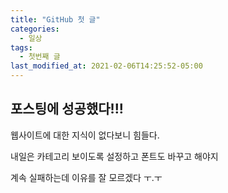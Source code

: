```yaml
---
title: "GitHub 첫 글"
categories:
  - 일상
tags:
  - 첫번째 글
last_modified_at: 2021-02-06T14:25:52-05:00
---
```

## 포스팅에 성공했다!!!

웹사이트에 대한 지식이 없다보니 힘들다.


내일은 카테고리 보이도록 설정하고 폰트도 바꾸고 해야지


계속 실패하는데 이유를 잘 모르겠다 ㅜ.ㅜ



